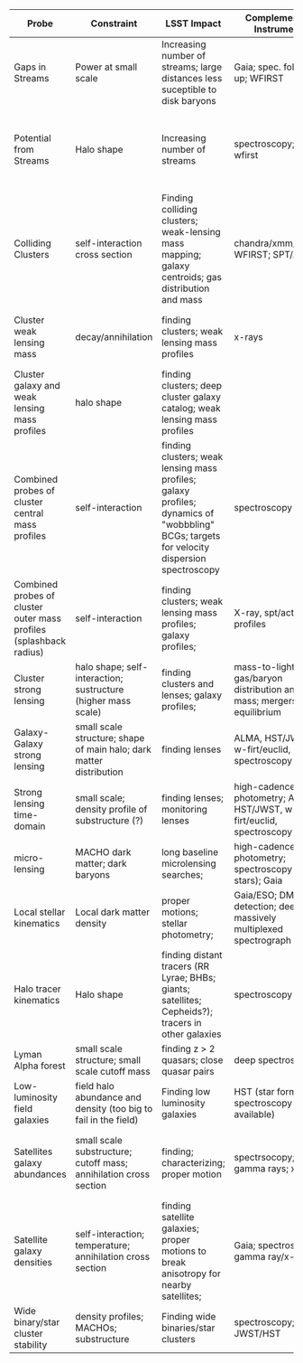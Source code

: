 Probe | Constraint | LSST Impact | Complementary Instruments | Complications | Current Constraints |
----- | ---------- | ----------- | ------------------------- | ------------- | ------------------- |
Gaps in Streams | Power at small scale | Increasing number of streams; large distances less suceptible to disk baryons | Gaia; spec. follow-up; WFIRST | subhalo disruption by disk; gaps from baryons |
Potential from Streams | Halo shape | Increasing number of streams | spectroscopy; Gaia; wfirst | perturbation from large accretion events (MW history); non-equilibrium dynamics |
Colliding Clusters | self-interaction cross section | Finding colliding clusters; weak-lensing mass mapping; galaxy centroids; gas distribution and mass | chandra/xmm/erosita; WFIRST; SPT/ACT |
Cluster weak lensing mass | decay/annihilation | finding clusters; weak lensing mass profiles | x-rays | agn feedback; mergers (non-equilibrium); Baryon emission lines |
Cluster galaxy and weak lensing mass profiles | halo shape | finding clusters; deep cluster galaxy catalog; weak lensing mass profiles | | shape & intrinsic alignment of galaxies  |
Combined probes of cluster central mass profiles| self-interaction | finding clusters; weak lensing mass profiles; galaxy profiles; dynamics of "wobbbling" BCGs; targets for velocity dispersion spectroscopy| spectroscopy | shape & intrinsic alignment of galaxies; photometry de-blending  |
Combined probes of cluster outer mass profiles (splashback radius)| self-interaction | finding clusters; weak lensing mass profiles; galaxy profiles;| X-ray, spt/act for gas profiles | shape & intrinsic alignment of galaxies |
Cluster strong lensing | halo shape; self-interaction; sustructure (higher mass scale) | finding clusters and lenses; galaxy profiles; | mass-to-light ratios; gas/baryon distribution and mass; mergers and equilibrium | 
Galaxy-Galaxy strong lensing | small scale structure; shape of main halo; dark matter distribution | finding lenses | ALMA, HST/JWST, w-firt/euclid, spectroscopy | baryon distribution; substructure disruption
Strong lensing time-domain | small scale; density profile of substructure (?) | finding lenses; monitoring lenses | high-cadence photometry; ALMA, HST/JWST, w-firt/euclid, spectroscopy | |
micro-lensing | MACHO dark matter; dark baryons | long baseline microlensing searches; | high-cadence photometry; spectroscopy (bright stars); Gaia | dark baryons |
Local stellar kinematics | Local dark matter density | proper motions; stellar photometry; | Gaia/ESO; DM direct detection; deep massively multiplexed spectrograph | 
Halo tracer kinematics | Halo shape | finding distant tracers (RR Lyrae; BHBs; giants; satellites; Cepheids?); tracers in other galaxies | spectroscopy | dynamical non-equilibrium; substructure |
Lyman Alpha forest | small scale structure; small scale cutoff mass | finding z > 2 quasars; close quasar pairs | deep spectroscopy | reionization | 
Low-luminosity field galaxies | field halo abundance and density (too big to fail in the field) | Finding low luminosity galaxies | HST (star formation); spectroscopy (where available) | galaxy formation; distances 
Satellites galaxy abundances | small scale substructure; cutoff mass; annihilation cross section | finding; characterizing; proper motion | spectrsocopy; Gaia; gamma rays; x-rays | galaxy formation; disruption by host; confusion with star clusters | 
Satellite galaxy densities | self-interaction; temperature; annihilation cross section | finding satellite galaxies; proper motions to break anisotropy for nearby satellites; | Gaia; spectroscopy; gamma ray/x-ray | supernova feeback; reionization physics | 
Wide binary/star cluster stability | density profiles; MACHOs; substructure | Finding wide binaries/star clusters | spectroscopy; JWST/HST | initial population; constraint not discovery | 

